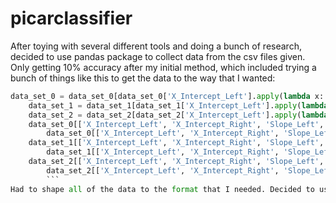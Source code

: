 # picarclassifier

After toying with several different tools and doing a bunch of research, decided to use pandas package to collect data from the csv files given. 
Only getting 10% accuracy after my initial method, which included trying a bunch of things like this to get the data to the way that I wanted:
```python
data_set_0 = data_set_0[data_set_0['X_Intercept_Left'].apply(lambda x: pd.to_numeric(x))]
    data_set_1 = data_set_1[data_set_1['X_Intercept_Left'].apply(lambda x: pd.to_numeric(x))]
    data_set_2 = data_set_2[data_set_2['X_Intercept_Left'].apply(lambda x: not isinstance(x, (str)))]
    data_set_0[['X_Intercept_Left', 'X_Intercept_Right', 'Slope_Left', 'Slope_Right']] = \
        data_set_0[['X_Intercept_Left', 'X_Intercept_Right', 'Slope_Left', 'Slope_Right']].apply(pd.to_numeric)
    data_set_1[['X_Intercept_Left', 'X_Intercept_Right', 'Slope_Left', 'Slope_Right']] = \
        data_set_1[['X_Intercept_Left', 'X_Intercept_Right', 'Slope_Left', 'Slope_Right']].apply(pd.to_numeric)
    data_set_2[['X_Intercept_Left', 'X_Intercept_Right', 'Slope_Left', 'Slope_Right']] = \
        data_set_2[['X_Intercept_Left', 'X_Intercept_Right', 'Slope_Left', 'Slope_Right']].apply(pd.to_numeric)
        ```
Had to shape all of the data to the format that I needed. Decided to use x_intercept_left, x_intercept_right, slope_left, slope_right as the data and the commands as the label. Only getting about 60% accuracy at first. Tried 100, 200, 300, 400, 500 sizes for random forest. Melted my computer when I tried 1,000... Thought maybe I should make the commands more uniform, and only have a single pressed and released for each command. Had to devise a way to do this(without manually doing so), took a significant chunk of time.
